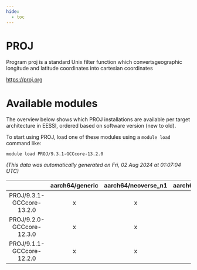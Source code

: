 ```yaml
---
hide:
  - toc
---
```


PROJ
====


Program proj is a standard Unix filter function which convertsgeographic longitude and latitude coordinates into cartesian coordinates

https://proj.org
# Available modules


The overview below shows which PROJ installations are available per target architecture in EESSI, ordered based on software version (new to old).

To start using PROJ, load one of these modules using a `module load` command like:

```shell
module load PROJ/9.3.1-GCCcore-13.2.0
```

*(This data was automatically generated on Fri, 02 Aug 2024 at 01:07:04 UTC)*  

| |aarch64/generic|aarch64/neoverse_n1|aarch64/neoverse_v1|x86_64/generic|x86_64/amd/zen2|x86_64/amd/zen3|x86_64/amd/zen4|x86_64/intel/haswell|x86_64/intel/skylake_avx512|
| :---: | :---: | :---: | :---: | :---: | :---: | :---: | :---: | :---: | :---: |
|PROJ/9.3.1-GCCcore-13.2.0|x|x|x|x|x|x|x|x|x|
|PROJ/9.2.0-GCCcore-12.3.0|x|x|x|x|x|x|-|x|x|
|PROJ/9.1.1-GCCcore-12.2.0|x|x|x|x|x|x|-|x|x|
